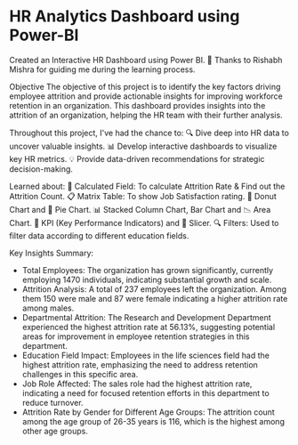 # HR Analytics Dashboard using Power-BI
Created an Interactive HR Dashboard using Power BI.
🙏 Thanks to Rishabh Mishra for guiding me during the learning process.

Objective
The objective of this project is to identify the key factors driving employee attrition and provide actionable insights for improving workforce retention in an organization. This dashboard provides insights into the attrition of an organization, helping the HR team with their further analysis.

Throughout this project, I've had the chance to:
🔍 Dive deep into HR data to uncover valuable insights.
📊 Develop interactive dashboards to visualize key HR metrics.
💡 Provide data-driven recommendations for strategic decision-making.

Learned about:
🧮 Calculated Field: To calculate Attrition Rate & Find out the Attrition Count.
📋 Matrix Table: To show Job Satisfaction rating.
🍩 Donut Chart and 🥧 Pie Chart.
📊 Stacked Column Chart, Bar Chart and 📉 Area Chart.
🎯 KPI (Key Performance Indicators) and 🔀 Slicer.
🔍 Filters: Used to filter data according to different education fields.

Key Insights Summary:
- Total Employees: The organization has grown significantly, currently employing 1470 individuals, indicating substantial growth and scale.
- Attrition Analysis: A total of 237 employees left the organization. Among them 150 were male and 87 were female indicating a higher attrition rate among males.
- Departmental Attrition: The Research and Development Department experienced the highest attrition rate at 56.13%, suggesting potential areas for improvement in employee retention 
  strategies in this department.
- Education Field Impact: Employees in the life sciences field had the highest attrition rate, emphasizing the need to address retention challenges in this specific area.
- Job Role Affected: The sales role had the highest attrition rate, indicating a need for focused retention efforts in this department to reduce turnover.
- Attrition Rate by Gender for Different Age Groups: The attrition count among the age group of 26-35 years is 116, which is the highest among other age groups.


